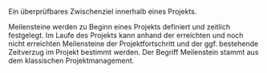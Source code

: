 Ein überprüfbares Zwischenziel innerhalb eines Projekts.

Meilensteine werden zu Beginn eines Projekts definiert und zeitlich festgelegt. Im Laufe des Projekts kann anhand der erreichten und noch nicht erreichten Meilensteine der Projektfortschritt und der ggf. bestehende Zeitverzug im Projekt bestimmt werden. Der Begriff Meilenstein stammt aus dem klassischen Projektmanagement.
